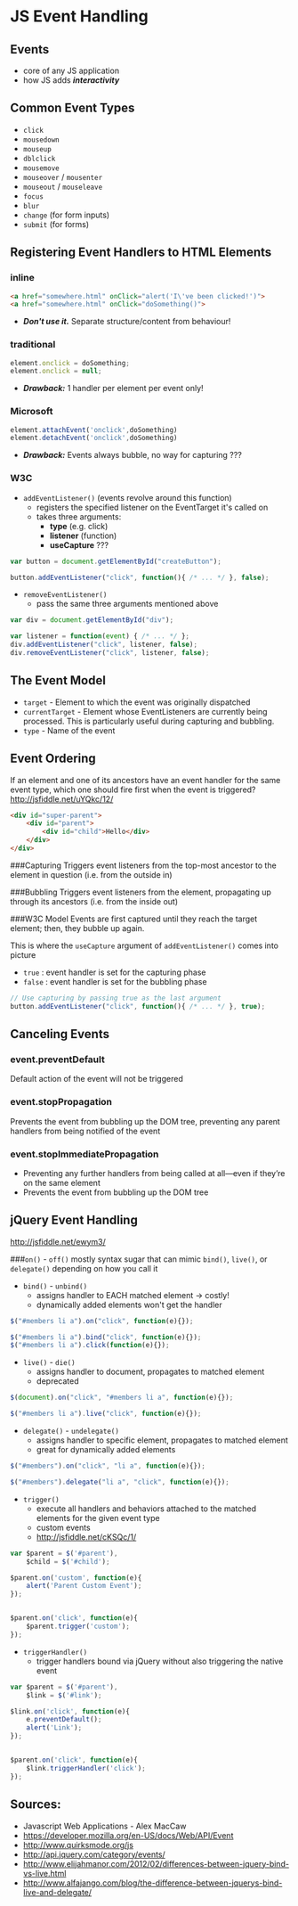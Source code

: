# JS Event Handling

## Events
  * core of any JS application
  * how JS adds ***interactivity***


## Common Event Types
  * `click`
  * `mousedown`
  * `mouseup`
  * `dblclick`
  * `mousemove`
  * `mouseover` / `mousenter`
  * `mouseout` / `mouseleave`
  * `focus`
  * `blur`
  * `change` (for form inputs)
  * `submit` (for forms)


## Registering Event Handlers to HTML Elements

### inline 
```html
<a href="somewhere.html" onClick="alert('I\'ve been clicked!')">
<a href="somewhere.html" onClick="doSomething()">
```
* ***Don't use it.*** Separate structure/content from behaviour!  


### traditional
```js
element.onclick = doSomething;
element.onclick = null;
```
* ***Drawback:*** 1 handler per element per event only!


### Microsoft
```js
element.attachEvent('onclick',doSomething)
element.detachEvent('onclick',doSomething)
```
* ***Drawback:*** Events always bubble, no way for capturing ???

### W3C

* `addEventListener()` (events revolve around this function)
  * registers the specified listener on the EventTarget it's called on
  * takes three arguments: 
     - **type** (e.g. click)
     - **listener** (function)
     - **useCapture** ???

```js
var button = document.getElementById("createButton");

button.addEventListener("click", function(){ /* ... */ }, false);
```

* `removeEventListener()`
  - pass the same three arguments mentioned above

```js
var div = document.getElementById("div");

var listener = function(event) { /* ... */ };
div.addEventListener("click", listener, false);
div.removeEventListener("click", listener, false);
```


## The Event Model
* `target` - Element to which the event was originally dispatched
* `currentTarget` - Element whose EventListeners are currently being processed. This is particularly useful during capturing and bubbling. 
* `type` - Name of the event



## Event Ordering
If an element and one of its ancestors have an event handler for the same event type, 
which one should fire first when the event is triggered? http://jsfiddle.net/uYQkc/12/


```html
<div id="super-parent">
    <div id="parent">
        <div id="child">Hello</div>
    </div>
</div>
```


###Capturing
Triggers event listeners from the top-most ancestor to the element in question
(i.e. from the outside in)


###Bubbling
Triggers event listeners from the element, propagating up through its ancestors
(i.e. from the inside out)


###W3C Model
Events are first captured until they reach the target element; then, they bubble up again.


This is where the `useCapture` argument of `addEventListener()` comes into picture
* `true`  :  event handler is set for the capturing phase
* `false` :  event handler is set for the bubbling phase

```javascript
// Use capturing by passing true as the last argument
button.addEventListener("click", function(){ /* ... */ }, true);
```



## Canceling Events

### event.preventDefault
Default action of the event will not be triggered


### event.stopPropagation
Prevents the event from bubbling up the DOM tree, 
preventing any parent handlers from being notified of the event


### event.stopImmediatePropagation
* Preventing any further handlers from being called at all—even if they’re on the same element
* Prevents the event from bubbling up the DOM tree



## jQuery Event Handling
http://jsfiddle.net/ewym3/

###`on()` - `off()`
mostly syntax sugar that can mimic `bind()`, `live()`, or `delegate()` depending on how you call it

 * `bind()` - `unbind()`
   - assigns handler to EACH matched element -> costly!   
   - dynamically added elements won't get the handler
 
 ```js
 $("#members li a").on("click", function(e){}); 
 
 $("#members li a").bind("click", function(e){}); 
 $("#members li a").click(function(e){}); 
 ```
  
 * `live()` - `die()`
   - assigns handler to document, propagates to matched element
   - deprecated  
 
 ```js
 $(document).on("click", "#members li a", function(e){}); 

 $("#members li a").live("click", function(e){});
 ```
 
 * `delegate()` - `undelegate()`
   - assigns handler to specific element, propagates to matched element
   - great for dynamically added elements 

 ```js
 $("#members").on("click", "li a", function(e){}); 
 
 $("#members").delegate("li a", "click", function(e){});
 ```
 
 * `trigger()`
   - execute all handlers and behaviors attached to the matched elements for the given event type
   - custom events
   - http://jsfiddle.net/cKSQc/1/

 ```js
 var $parent = $('#parent'),
     $child = $('#child');
 
 $parent.on('custom', function(e){ 
     alert('Parent Custom Event');
 });
 
 
 $parent.on('click', function(e){
     $parent.trigger('custom');
 });
 ```
 
 * `triggerHandler()`
   - trigger handlers bound via jQuery without also triggering the native event
 
 ```js
 var $parent = $('#parent'),
     $link = $('#link');

 $link.on('click', function(e){
     e.preventDefault();
     alert('Link');
 });
 
 
 $parent.on('click', function(e){
     $link.triggerHandler('click');
 });
 ```


## Sources:
* Javascript Web Applications - Alex MacCaw
* https://developer.mozilla.org/en-US/docs/Web/API/Event
* http://www.quirksmode.org/js
* http://api.jquery.com/category/events/
* http://www.elijahmanor.com/2012/02/differences-between-jquery-bind-vs-live.html
* http://www.alfajango.com/blog/the-difference-between-jquerys-bind-live-and-delegate/

